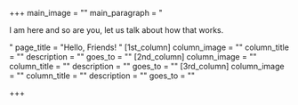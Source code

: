 +++
main_image = ""
main_paragraph = "<p>I am here and so are you, let us talk about how that works.</p>"
page_title = "Hello, Friends! "
[1st_column]
column_image = ""
column_title = ""
description = ""
goes_to = ""
[2nd_column]
column_image = ""
column_title = ""
description = ""
goes_to = ""
[3rd_column]
column_image = ""
column_title = ""
description = ""
goes_to = ""

+++
